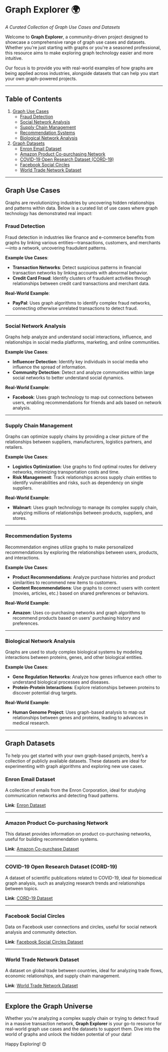# **Graph Explorer** 🌍
*A Curated Collection of Graph Use Cases and Datasets*

Welcome to **Graph Explorer**, a community-driven project designed to showcase a comprehensive range of graph use cases and datasets. Whether you're just starting with graphs or you're a seasoned professional, this resource aims to make exploring graph technology easier and more intuitive.

Our focus is to provide you with real-world examples of how graphs are being applied across industries, alongside datasets that can help you start your own graph-powered projects.

---

## **Table of Contents**
1. [Graph Use Cases](#graph-use-cases)
   - [Fraud Detection](#fraud-detection)
   - [Social Network Analysis](#social-network-analysis)
   - [Supply Chain Management](#supply-chain-management)
   - [Recommendation Systems](#recommendation-systems)
   - [Biological Network Analysis](#biological-network-analysis)
2. [Graph Datasets](#graph-datasets)
   - [Enron Email Dataset](#enron-email-dataset)
   - [Amazon Product Co-purchasing Network](#amazon-product-co-purchasing-network)
   - [COVID-19 Open Research Dataset (CORD-19)](#covid-19-open-research-dataset-cord-19)
   - [Facebook Social Circles](#facebook-social-circles)
   - [World Trade Network Dataset](#world-trade-network-dataset)

---

## **Graph Use Cases**

Graphs are revolutionizing industries by uncovering hidden relationships and patterns within data. Below is a curated list of use cases where graph technology has demonstrated real impact:

### **Fraud Detection**
Fraud detection in industries like finance and e-commerce benefits from graphs by linking various entities—transactions, customers, and merchants—into a network, uncovering fraudulent patterns.

**Example Use Cases**:
- **Transaction Networks**: Detect suspicious patterns in financial transaction networks by linking accounts with abnormal behavior.
- **Credit Card Fraud**: Identify clusters of fraudulent activities through relationships between credit card transactions and merchant data.

**Real-World Example**:
- **PayPal**: Uses graph algorithms to identify complex fraud networks, connecting otherwise unrelated transactions to detect fraud.

---

### **Social Network Analysis**
Graphs help analyze and understand social interactions, influence, and relationships in social media platforms, marketing, and online communities.

**Example Use Cases**:
- **Influencer Detection**: Identify key individuals in social media who influence the spread of information.
- **Community Detection**: Detect and analyze communities within large social networks to better understand social dynamics.

**Real-World Example**:
- **Facebook**: Uses graph technology to map out connections between users, enabling recommendations for friends and ads based on network analysis.

---

### **Supply Chain Management**
Graphs can optimize supply chains by providing a clear picture of the relationships between suppliers, manufacturers, logistics partners, and retailers.

**Example Use Cases**:
- **Logistics Optimization**: Use graphs to find optimal routes for delivery networks, minimizing transportation costs and time.
- **Risk Management**: Track relationships across supply chain entities to identify vulnerabilities and risks, such as dependency on single suppliers.

**Real-World Example**:
- **Walmart**: Uses graph technology to manage its complex supply chain, analyzing millions of relationships between products, suppliers, and stores.

---

### **Recommendation Systems**
Recommendation engines utilize graphs to make personalized recommendations by exploring the relationships between users, products, and interactions.

**Example Use Cases**:
- **Product Recommendations**: Analyze purchase histories and product similarities to recommend new items to customers.
- **Content Recommendations**: Use graphs to connect users with content (movies, articles, etc.) based on shared preferences or behaviors.

**Real-World Example**:
- **Amazon**: Uses co-purchasing networks and graph algorithms to recommend products based on users' purchasing history and preferences.

---

### **Biological Network Analysis**
Graphs are used to study complex biological systems by modeling interactions between proteins, genes, and other biological entities.

**Example Use Cases**:
- **Gene Regulation Networks**: Analyze how genes influence each other to understand biological processes and diseases.
- **Protein-Protein Interactions**: Explore relationships between proteins to discover potential drug targets.

**Real-World Example**:
- **Human Genome Project**: Uses graph-based analysis to map out relationships between genes and proteins, leading to advances in medical research.

---

## **Graph Datasets**

To help you get started with your own graph-based projects, here’s a collection of publicly available datasets. These datasets are ideal for experimenting with graph algorithms and exploring new use cases.

### **Enron Email Dataset**
A collection of emails from the Enron Corporation, ideal for studying communication networks and detecting fraud patterns.

**Link**: [Enron Dataset](https://www.cs.cmu.edu/~./enron/)

---

### **Amazon Product Co-purchasing Network**
This dataset provides information on product co-purchasing networks, useful for building recommendation systems.

**Link**: [Amazon Co-purchase Dataset](https://snap.stanford.edu/data/amazon-meta.html)

---

### **COVID-19 Open Research Dataset (CORD-19)**
A dataset of scientific publications related to COVID-19, ideal for biomedical graph analysis, such as analyzing research trends and relationships between topics.

**Link**: [CORD-19 Dataset](https://www.semanticscholar.org/cord19)

---

### **Facebook Social Circles**
Data on Facebook user connections and circles, useful for social network analysis and community detection.

**Link**: [Facebook Social Circles Dataset](https://snap.stanford.edu/data/egonets-Facebook.html)

---

### **World Trade Network Dataset**
A dataset on global trade between countries, ideal for analyzing trade flows, economic relationships, and supply chain management.

**Link**: [World Trade Network Dataset](https://datahub.io/core/world-trade)

---

## **Explore the Graph Universe**
Whether you're analyzing a complex supply chain or trying to detect fraud in a massive transaction network, **Graph Explorer** is your go-to resource for real-world graph use cases and the datasets to support them. Dive into the world of graphs and unlock the hidden potential of your data!

Happy Exploring! 😊
